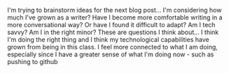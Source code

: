I'm trying to brainstorm ideas for the next blog post... I'm considering how much I've grown as a writer? Have I become more comfortable writing in a more conversational way? Or have I found it difficult to adapt? Am I tech savvy? Am I in the right minor? These are questions I think about... I think I'm doing the right thing and I think my technological capabilities have grown from being in this class. I feel more connected to what I am doing, especially since I have a greater sense of what I'm doing now - such as pushing to github